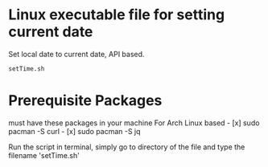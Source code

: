 # Linux executable file for setting current date
Set local date to current date, API based.

    setTime.sh

<h1>Prerequisite Packages</h1>
must have these packages in your machine
For Arch Linux based
- [x] sudo pacman -S curl
- [x] sudo pacman -S jq

Run the script in terminal,
simply go to directory of the file and type the filename 'setTime.sh'
